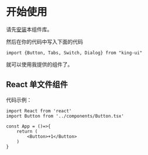 # 开始使用
请先[安装](/doc/install)本组件库。

然后在你的代码中写入下面的代码

```
import {Button, Tabs, Switch, Dialog} from "king-ui"
```

就可以使用我提供的组件了。

## React 单文件组件

代码示例：

```
import React from 'react'
import Button from '../components/Button.tsx'

const App = ()=>{
    return (
        <Button>+1</Button>
    )
}
```